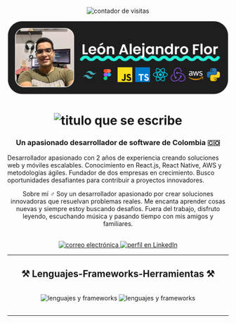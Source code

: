 <main>
  <p align="center">
    <img
      src="https://visitor-badge.laobi.icu/badge?page_id=Leon-Flor.Leon-Flor"
      alt="contador de visitas"
    />
  </p>

  <picture>
    <img
      src="https://github.com/Leon-Flor/Leon-Flor/blob/5d95617de16cb7213fd01aed33431564891af01c/BANNER.png?raw=true"
      alt="banner con mi foto"
    />
  </picture>

  <h1 align="center">
    <img
      src="https://readme-typing-svg.herokuapp.com/?font=Righteous&size=35&center=true&vCenter=true&width=500&height=70&duration=4000&lines=Desarrollador;Creador de soluciones;"
      alt="titulo que se escribe"
    />
  </h1>

  <h3 align="center">Un apasionado desarrollador de software de Colombia 🇨🇴</h3>
  <p>
    Desarrollador apasionado con 2 años de experiencia creando soluciones web y
    móviles escalables. Conocimiento en React.js, React Native, AWS y
    metodologías ágiles. Fundador de dos empresas en crecimiento. Busco
    oportunidades desafiantes para contribuir a proyectos innovadores.
  </p>

  <p align="center">
    Sobre mí ‍♂️ Soy un desarrollador apasionado por crear soluciones
    innovadoras que resuelvan problemas reales. Me encanta aprender cosas nuevas
    y siempre estoy buscando desafíos. Fuera del trabajo, disfruto leyendo,
    escuchando música y pasando tiempo con mis amigos y familiares.
  </p>

  <br />

  <div align="center">
    <a href="mailto:lflorsandoval@gmail.com">
      <img
        src="https://img.shields.io/badge/Gmail-333333?style=for-the-badge&logo=gmail&logoColor=red"
        alt="correo electrónica"
      />
    </a>
    <a href="https://linkedin.com/in/pedro-sales-muniz" target="_blank">
      <img
        src="https://img.shields.io/badge/LinkedIn-0077B5?style=for-the-badge&logo=linkedin&logoColor=white"
        alt="perfil en LinkedIn"
        target="_blank"
      />
    </a>
  </div>

  <hr />

  <h2 align="center">⚒️ Lenguajes-Frameworks-Herramientas ⚒️</h2>
  <br />

  <div align="center">
    <img
      src="https://skillicons.dev/icons?i=react,mui,html,css,vscode,github,figma,tailwind,git"
      alt="lenguajes y frameworks"
    />
    <img
      src="https://skillicons.dev/icons?i=python,javascript,typescript,dynamodb,cpp,nextjs"
      alt="lenguajes y frameworks"
    />
    <br />
  </div>

  <br />
  <hr />

  <div align="center"></div>
</main>
